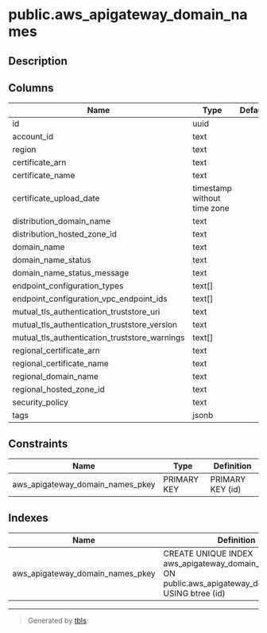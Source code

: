# public.aws_apigateway_domain_names

## Description

## Columns

| Name | Type | Default | Nullable | Children | Parents | Comment |
| ---- | ---- | ------- | -------- | -------- | ------- | ------- |
| id | uuid |  | false | [public.aws_apigateway_domain_name_base_path_mappings](public.aws_apigateway_domain_name_base_path_mappings.md) |  |  |
| account_id | text |  | true |  |  |  |
| region | text |  | true |  |  |  |
| certificate_arn | text |  | true |  |  |  |
| certificate_name | text |  | true |  |  |  |
| certificate_upload_date | timestamp without time zone |  | true |  |  |  |
| distribution_domain_name | text |  | true |  |  |  |
| distribution_hosted_zone_id | text |  | true |  |  |  |
| domain_name | text |  | true |  |  |  |
| domain_name_status | text |  | true |  |  |  |
| domain_name_status_message | text |  | true |  |  |  |
| endpoint_configuration_types | text[] |  | true |  |  |  |
| endpoint_configuration_vpc_endpoint_ids | text[] |  | true |  |  |  |
| mutual_tls_authentication_truststore_uri | text |  | true |  |  |  |
| mutual_tls_authentication_truststore_version | text |  | true |  |  |  |
| mutual_tls_authentication_truststore_warnings | text[] |  | true |  |  |  |
| regional_certificate_arn | text |  | true |  |  |  |
| regional_certificate_name | text |  | true |  |  |  |
| regional_domain_name | text |  | true |  |  |  |
| regional_hosted_zone_id | text |  | true |  |  |  |
| security_policy | text |  | true |  |  |  |
| tags | jsonb |  | true |  |  |  |

## Constraints

| Name | Type | Definition |
| ---- | ---- | ---------- |
| aws_apigateway_domain_names_pkey | PRIMARY KEY | PRIMARY KEY (id) |

## Indexes

| Name | Definition |
| ---- | ---------- |
| aws_apigateway_domain_names_pkey | CREATE UNIQUE INDEX aws_apigateway_domain_names_pkey ON public.aws_apigateway_domain_names USING btree (id) |

---

> Generated by [tbls](https://github.com/k1LoW/tbls)
